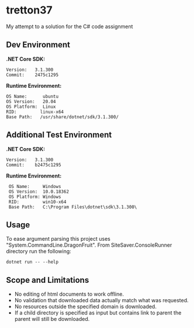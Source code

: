 # tretton37
My attempt to a solution for the C# code assignment

Dev Environment
-

__.NET Core SDK:__

    Version:   3.1.300
    Commit:    2475c1295
 
__Runtime Environment:__
    
    OS Name:      ubuntu
    OS Version:   20.04
    OS Platform:  Linux
    RID:         linux-x64
    Base Path:   /usr/share/dotnet/sdk/3.1.300/

Additional Test Environment
-
__.NET Core SDK:__

    Version:   3.1.300
    Commit:    b2475c1295

__Runtime Environment:__

     OS Name:     Windows
     OS Version:  10.0.18362
     OS Platform: Windows
     RID:         win10-x64
     Base Path:   C:\Program Files\dotnet\sdk\3.1.300\

Usage
-

To ease argument parsing this project uses "System.CommandLine.DragonFruit". From SiteSaver.ConsoleRunner directory run the following:

    dotnet run -- --help

Scope and Limitations
-
-   No editing of html documents to work offline.
-   No validation that downloaded data actually match what was requested.
-   No resources outside the specified domain is downloaded.
-   If a child directory is specified as input but contains link to parent the parent will still be downloaded. 